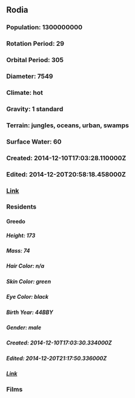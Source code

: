 ## Rodia
### Population: 1300000000
### Rotation Period: 29
### Orbital Period: 305
### Diameter: 7549
### Climate: hot
### Gravity: 1 standard
### Terrain: jungles, oceans, urban, swamps
### Surface Water: 60
### Created: 2014-12-10T17:03:28.110000Z
### Edited: 2014-12-20T20:58:18.458000Z
### [Link](https://swapi.dev/api/planets/23/)
### Residents
#### Greedo
##### Height: 173
##### Mass: 74
##### Hair Color: n/a
##### Skin Color: green
##### Eye Color: black
##### Birth Year: 44BBY
##### Gender: male
##### Created: 2014-12-10T17:03:30.334000Z
##### Edited: 2014-12-20T21:17:50.336000Z
##### [Link](https://swapi.dev/api/people/15/)
### Films
